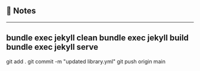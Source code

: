 ## 📌 Notes

---
bundle exec jekyll clean
bundle exec jekyll build
bundle exec jekyll serve
---
git add .
git commit -m "updated library.yml"
git push origin main
